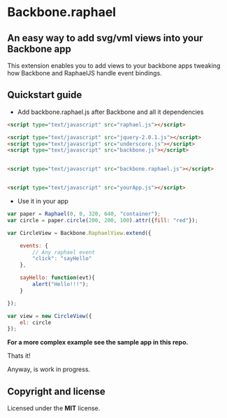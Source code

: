 # Backbone.raphael
## An easy way to add svg/vml views into your Backbone app

This extension enables you to add views to your backbone apps tweaking how
Backbone and RaphaelJS handle event bindings.

## Quickstart guide
* Add backbone.raphael.js after Backbone and all it dependencies

```html
<script type="text/javascript" src="raphael.js"></script>

<script type="text/javascript" src="jquery-2.0.1.js"></script>
<script type="text/javascript" src="underscore.js"></script>
<script type="text/javascript" src="backbone.js"></script>


<script type="text/javascript" src="backbone.raphael.js"></script>


<script type="text/javascript" src="yourApp.js"></script>
```


* Use it in your app

```js
var paper = Raphael(0, 0, 320, 640, "container");
var circle = paper.circle(200, 200, 100).attr({fill: "red"});

var CircleView = Backbone.RaphaelView.extend({

    events: {
        // Any raphael event
        "click": "sayHello"
    },

    sayHello: function(evt){
        alert("Hello!!!");
    }

});

var view = new CircleView({
    el: circle
});
```

**For a more complex example see the sample app in this repo.**

Thats it!

Anyway, is work in progress.

## Copyright and license
Licensed under the **MIT** license.
